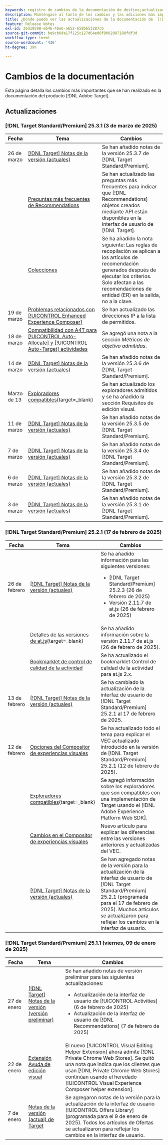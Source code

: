 ```yaml
---
keywords: registro de cambios de la documentación de destino;actualizaciones de la documentación;nuevos temas;ediciones;actualizaciones;actualizar;cambios
description: Manténgase al tanto de los cambios y las adiciones más importantes realizados en la documentación de  [!DNL Adobe Target] .
title: ¿Dónde puedo ver las actualizaciones de la documentación de  [!DNL Target]?
feature: Release Notes
exl-id: 36d19598-eb46-4be6-a652-658b653287cb
source-git-commit: be9cb6da17f125c127d64ed8f9002987188fdf3d
workflow-type: tm+mt
source-wordcount: '436'
ht-degree: 39%

---
```


# Cambios de la documentación

Esta página detalla los cambios más importantes que se han realizado en la documentación del producto [!DNL Adobe Target].

## Actualizaciones

### [!DNL Target Standard/Premium] 25.3.1 (3 de marzo de 2025)

| Fecha | Tema | Cambios |
|--- |--- |--- |
| 26 de marzo | [[!DNL Target] Notas de la versión (actuales)](/help/main/r-release-notes/release-notes.md) | Se han añadido notas de la versión 25.3.7 de [!DNL Target Standard/Premium]. |
|  | [Preguntas más frecuentes de Recommendations](/help/main/c-recommendations/c-recommendations-faq/recommendations-faq.md) | Se han actualizado las preguntas más frecuentes para indicar que [!DNL Recommendations] objetos creados mediante API están disponibles en la interfaz de usuario de [!DNL Target]. |
|  | [Colecciones](/help/main/c-recommendations/c-products/collections.md) | Se ha añadido la nota siguiente: Las reglas de recopilación se aplican a los artículos de recomendación generados después de ejecutar los criterios. Solo afectan a las recomendaciones de entidad (ER) en la salida, no a la clave. |
| 19 de marzo | [Problemas relacionados con [!UICONTROL Enhanced Experience Composer]](/help/main/c-experiences/c-visual-experience-composer/r-troubleshoot-composer/troubleshooting-issues-related-to-the-enhanced-experience-composer-eec.md) | Se han actualizado las direcciones IP a la lista de permitidos. |
| 18 de marzo | [Compatibilidad con A4T para [!UICONTROL Auto-Allocate] y [!UICONTROL Auto-Target] actividades](/help/main/c-integrating-target-with-mac/a4t/a4t-at-aa.md) | Se agregó una nota a la sección *Métricas de objetivo admitidas*. |
| 14 de marzo | [[!DNL Target] Notas de la versión (actuales)](/help/main/r-release-notes/release-notes.md) | Se han añadido notas de la versión 25.3.6 de [!DNL Target Standard/Premium]. |
| Marzo de 13 | [Exploradores compatibles](https://experienceleague.adobe.com/en/docs/target-dev/developer/implementation/supported-browsers){target=_blank} | Se han actualizado los exploradores admitidos y se ha añadido la sección Requisitos de edición visual. |
| 11 de marzo | [[!DNL Target] Notas de la versión (actuales)](/help/main/r-release-notes/release-notes.md) | Se han añadido notas de la versión 25.3.5 de [!DNL Target Standard/Premium]. |
| 7 de marzo | [[!DNL Target] Notas de la versión (actuales)](/help/main/r-release-notes/release-notes.md) | Se han añadido notas de la versión 25.3.4 de [!DNL Target Standard/Premium]. |
| 6 de marzo | [[!DNL Target] Notas de la versión (actuales)](/help/main/r-release-notes/release-notes.md) | Se han añadido notas de la versión 25.3.2 de [!DNL Target Standard/Premium]. |
| 3 de marzo | [[!DNL Target] Notas de la versión (actuales)](/help/main/r-release-notes/release-notes.md) | Se han añadido notas de la versión 25.3.1 de [!DNL Target Standard/Premium]. |


### [!DNL Target Standard/Premium] 25.2.1 (17 de febrero de 2025)

| Fecha | Tema | Cambios |
|--- |--- |--- |
| 26 de febrero | [[!DNL Target] Notas de la versión (actuales)](/help/main/r-release-notes/release-notes.md) | Se ha añadido información para las siguientes versiones:<ul><li>[!DNL Target Standard/Premium] 25.2.3 (26 de febrero de 2025)</li><li>Versión 2.11.7 de at.js (26 de febrero de 2025)</li></ul> |
|  | [Detalles de las versiones de at.js](https://experienceleague.adobe.com/en/docs/target-dev/developer/client-side/at-js-implementation/target-atjs-versions){target=_blank} | Se ha añadido información sobre la versión 2.11.7 de at.js (26 de febrero de 2025). |
|  | [Bookmarklet de control de calidad de la actividad](/help/main/c-activities/c-activity-qa/activity-qa-bookmark.md) | Se ha actualizado el bookmarklet Control de calidad de la actividad para at.js 2.x. |
| 13 de febrero | [[!DNL Target] Notas de la versión (actuales)](/help/main/r-release-notes/release-notes.md) | Se ha cambiado la actualización de la interfaz de usuario de [!DNL Target Standard/Premium] 25.2.1 al 17 de febrero de 2025. |
| 12 de febrero | [Opciones del Compositor de experiencias visuales](/help/main/c-experiences/c-visual-experience-composer/viztarget-options.md) | Se ha actualizado todo el tema para explicar el VEC actualizado introducido en la versión de [!DNL Target Standard/Premium] 25.2.1 (12 de febrero de 2025). |
|  | [Exploradores compatibles](https://experienceleague.adobe.com/en/docs/target-dev/developer/implementation/supported-browsers){target=_blank} | Se agregó información sobre los exploradores que son compatibles con una implementación de Target usando el [!DNL Adobe Experience Platform Web SDK]. |
|  | [Cambios en el Compositor de experiencias visuales](/help/main/c-experiences/c-visual-experience-composer/vec-changes.md) | Nuevo artículo para explicar las diferencias entre las versiones anteriores y actualizadas del VEC. |
|  | [[!DNL Target] Notas de la versión (actuales)](/help/main/r-release-notes/release-notes.md) | Se han agregado notas de la versión para la actualización de la interfaz de usuario de [!DNL Target Standard/Premium] 25.2.1 (programada para el 17 de febrero de 2025). Muchos artículos se actualizaron para reflejar los cambios en la interfaz de usuario. |

### [!DNL Target Standard/Premium] 25.1.1 (viernes, 09 de enero de 2025)

| Fecha | Tema | Cambios |
|--- |--- |--- |
| 27 de enero | [[!DNL Target] Notas de la versión (versión preliminar)](/help/main/r-release-notes/target-release-notes.md) | Se han añadido notas de versión preliminar para las siguientes actualizaciones: <ul><li>Actualización de la interfaz de usuario de [!UICONTROL Activities] (6 de febrero de 2025)</li><li>Actualización de la interfaz de usuario de [!DNL Recommendations] (7 de febrero de 2025)</li></ul> |
| 22 de enero | [Extensión Ayuda de edición visual](/help/main/c-experiences/c-visual-experience-composer/r-troubleshoot-composer/visual-editing-helper-extension.md) | El nuevo [!UICONTROL Visual Editing Helper Extension] ahora admite [!DNL Private Chrome Web Stores]. Se quitó una nota que indica que los clientes que usan [!DNL Private Chrome Web Stores] continúan usando el heredado [!UICONTROL Visual Experience Composer helper extension]. |
| 7 de enero | [Notas de la versión (actual) de Target](/help/main/r-release-notes/release-notes.md) | Se agregaron notas de la versión para la actualización de la interfaz de usuario [!UICONTROL Offers Library] (programada para el 9 de enero de 2025). Todos los artículos de Ofertas se actualizaron para reflejar los cambios en la interfaz de usuario. |
